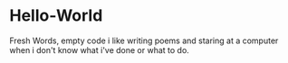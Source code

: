 # Hello-World
Fresh Words, empty code
i like writing poems and staring at a computer when i don't know what i've done or what to do.

